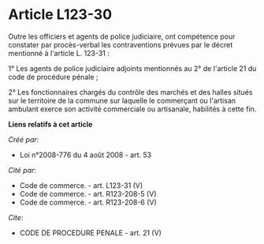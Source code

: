 # Article L123-30

Outre les officiers et agents de police judiciaire, ont compétence pour constater par procès-verbal les contraventions
prévues par le décret mentionné à l'article L. 123-31 : 

1° Les agents de police judiciaire adjoints mentionnés au 2° de l'article 21 du code de procédure pénale ; 

2° Les fonctionnaires chargés du contrôle des marchés et des halles situés sur le territoire de la commune sur laquelle le
commerçant ou l'artisan ambulant exerce son activité commerciale ou artisanale, habilités à cette fin.

**Liens relatifs à cet article**

_Créé par_:

  - Loi n°2008-776 du 4 août 2008 - art. 53

_Cité par_:

  - Code de commerce. - art. L123-31 (V)
  - Code de commerce. - art. R123-208-5 (V)
  - Code de commerce. - art. R123-208-6 (V)

_Cite_:

  - CODE DE PROCEDURE PENALE - art. 21 (V)
